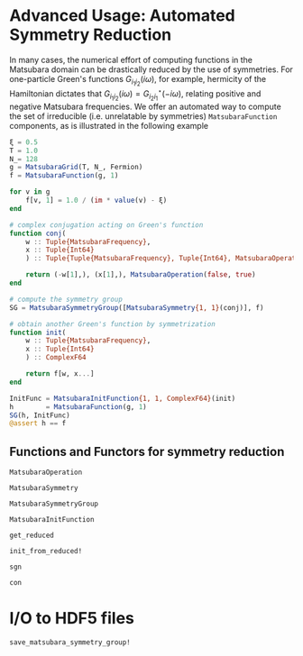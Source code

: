 # Advanced Usage: Automated Symmetry Reduction

In many cases, the numerical effort of computing functions in the Matsubara domain can be drastically reduced by the use of symmetries. For one-particle Green's functions $G_{i_1 i_2}(i\omega)$, for example, hermicity of the Hamiltonian dictates that $G_{i_1 i_2}(i\omega) = G^{\star}_{i_2 i_1}(-i\omega)$, relating positive and negative Matsubara frequencies. We offer an automated way to compute the set of irreducible (i.e. unrelatable by symmetries) `MatsubaraFunction` components, as is illustrated in the following example

```julia
ξ = 0.5
T = 1.0
N_= 128
g = MatsubaraGrid(T, N_, Fermion)
f = MatsubaraFunction(g, 1)

for v in g
    f[v, 1] = 1.0 / (im * value(v) - ξ)
end 

# complex conjugation acting on Green's function
function conj(
    w :: Tuple{MatsubaraFrequency},
    x :: Tuple{Int64}
    ) :: Tuple{Tuple{MatsubaraFrequency}, Tuple{Int64}, MatsubaraOperation}

    return (-w[1],), (x[1],), MatsubaraOperation(false, true)
end 

# compute the symmetry group 
SG = MatsubaraSymmetryGroup([MatsubaraSymmetry{1, 1}(conj)], f)

# obtain another Green's function by symmetrization
function init(
    w :: Tuple{MatsubaraFrequency},
    x :: Tuple{Int64}
    ) :: ComplexF64

    return f[w, x...]
end 

InitFunc = MatsubaraInitFunction{1, 1, ComplexF64}(init)
h        = MatsubaraFunction(g, 1)
SG(h, InitFunc)
@assert h == f
```

## Functions and Functors for symmetry reduction

```@docs
MatsubaraOperation
```

```@docs
MatsubaraSymmetry
```

```@docs
MatsubaraSymmetryGroup
```

```@docs
MatsubaraInitFunction
```

```@docs
get_reduced
```

```@docs
init_from_reduced!
```

```@docs
sgn
```

```@docs
con
```

# I/O to HDF5 files

```@docs
save_matsubara_symmetry_group!
```    